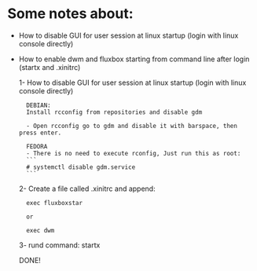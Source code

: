 Some notes about:
=================

- How to disable GUI for user session at linux startup (login with linux console directly)
- How to enable dwm and fluxbox starting from command line after login (startx and .xinitrc)
 
	1- How to disable GUI for user session at linux startup (login with linux console directly)

		DEBIAN:
		Install rcconfig from repositories and disable gdm
		
		- Open rcconfig go to gdm and disable it with barspace, then press enter.
		
		FEDORA
		- There is no need to execute rconfig, Just run this as root:
		```
		# systemctl disable gdm.service
		```

	2- Create a file called .xinitrc and append:

		exec fluxboxstar

		or

		exec dwm

	3- rund command: startx

	DONE!
